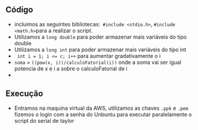 ## Código
- incluimos as seguintes bibliotecas:` #include <stdio.h>`, `#include <math.h>`para a realizar o script.
- Utilizamos a `long double` para poder armazenar mais variáveis do tipo double 
- Utilizamos a `long int` para poder armazenar mais variáveis do tipo int
- ` int i = 1; i <= c; i++` para aumentar gradativamente o i
- `soma` = `((pow(x, i))/calculoFatorial(i))` onde a soma vai ser igual potencia de x e i a sobre o calculoFatorial de i
- 


## Execução

- Entramos na maquina virtual da AWS, utilizamos as chaves `.ppk` e `.pem` fizemos o login com a senha do Unbuntu para executar paralelamente o script do serial de taylor 


